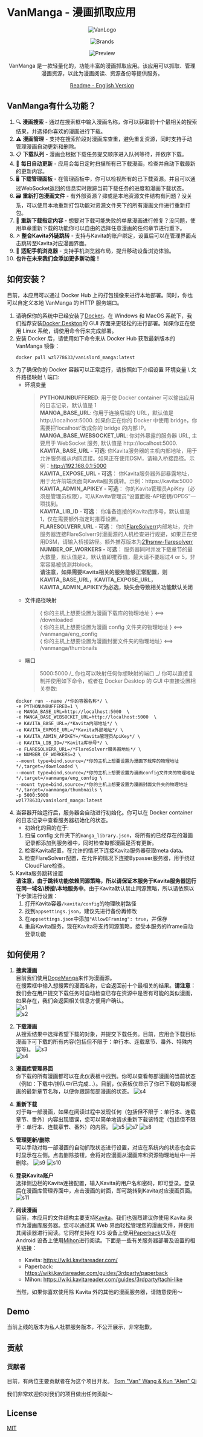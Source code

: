# VanManga - 漫画抓取应用

<div align="center">
  
![VanLogo](https://github.com/Alen-QK/python-vanmanga-crawler/assets/37805183/e4f30d77-a6fe-421a-b411-af73134ffdfa)

![Brands](https://github.com/Alen-QK/python-vanmanga-crawler/assets/37805183/654e0b06-45e4-4754-8841-51abb64d019e)

![Preview](https://github.com/Alen-QK/python-vanmanga-crawler/assets/37805183/40b1bfc5-0e74-41e3-9fe0-07ba6882ca12)

VanManga 是一款轻量化的，功能丰富的漫画抓取应用。该应用可以抓取、管理漫画资源，以此为漫画阅读、资源备份等提供服务。

[Readme - English Version](https://github.com/Alen-QK/python-vanmanga-crawler/blob/aijiangsb/dev_config/README-engVer.md)

</div>  
  
  
## VanManga有什么功能？
1. 🔍 **漫画搜索** - 通过在搜索框中输入漫画名称，你可以获取前十个最相关的搜索结果，并选择你喜欢的漫画进行下载。
2. ⚠️ **漫画管理** - 支持在搜索阶段对漫画库查重，避免重复资源，同时支持手动管理漫画自动更新和删除。
3. 📋 **下载队列** - 漫画会根据下载任务提交顺序进入队列等待，并依序下载。
4. 🔄 **每日自动更新** - 应用会每日定时扫描所有已下载漫画，检查并自动下载最新的更新内容。
5. 🖥️ **下载管理面板** - 在管理面板中，你可以检视所有的已下载资源。并且可以通过WebSocket返回的信息实时跟踪当前下载任务的进度和漫画下载状态。
6. 🗃️ **重新打包漫画文件** - 有外部资源？抑或是本地资源文件结构有问题？没关系，可以使用本地重新打包功能对资源文件夹下的所有漫画文件进行重新打包。
7. 🔧 **重新下载指定内容** - 想要对下载可能失败的单章漫画进行修复？没问题，使用单章重新下载的功能你可以自由的选择任意漫画的任何章节进行重下。
8. ↗️ **整合Kavita外链跳转** - 支持与Kavita的账户绑定，设置后可以在管理界面点击跳转至Kavita对应漫画界面。
9. 📱 **适配手机浏览器** - 支持手机浏览器布局，提升移动设备浏览体验。
10. **也许在未来我们会添加更多新功能！**

## 如何安装？

目前，本应用可以通过 Docker Hub 上的打包镜像来进行本地部署。同时，你也可以自定义本地 VanManga 的 HTTP 服务端口。

1. 请确保你的系统中已经安装了[Docker](https://www.docker.com/)。在 Windows 和 MacOS 系统下，我们推荐安装[Docker Desktop](https://www.docker.com/products/docker-desktop/)的 GUI 界面来更轻松的进行部署。如果你正在使用 Linux 系统，请使用命令行来完成部署。
2. 安装 Docker 后，请使用如下命令来从 Docker Hub 获取最新版本的 VanManga 镜像：
   ```
   docker pull wzl778633/vanislord_manga:latest
   ```
3. 为了确保你的 Docker 容器可以正常运行，请按照如下介绍设置 环境变量 \ 文件路径映射 \ 端口:
   - 环境变量
     >  **PYTHONUNBUFFERED**: 用于使 Docker container 可以输出应用的日志记录，默认值是 1  
       **MANGA_BASE_URL**: 你用于连接后端的 URL，默认值是 http://localhost:5000. 如果你正在你的 Docker 中使用 bridge，你需要把'localhost'改成你的 bridge 的内部 IP。  
       **MANGA_BASE_WEBSOCKET_URL**: 你对外暴露的服务器 URL, 主要用于 WebSocket 服务, 默认值是 http://localhost:5000.  
       **KAVITA_BASE_URL - 可选**: 你Kavita服务器的主机内部地址，用于允许服务器从内网连接。如果正在使用DSM，请输入桥接路径。示例：http://192.168.0.1:5000  
       **KAVITA_EXPOSE_URL - 可选**： 你Kavita服务器外部暴露地址，用于允许前端页面向Kavita服务跳转。示例：https://kavita:5000   
       **KAVITA_ADMIN_APIKEY - 可选**： 你的Kavita管理员ApiKey（必须是管理员权限），可从Kavita管理员“设置面板-API密钥/OPDS”一项找到。  
       **KAVITA_LIB_ID - 可选**： 你准备连接的Kavita库序号，默认值是1，仅在需要额外指定时推荐设置。  
       **FLARESOLVERR_URL - 可选**： 你的[FlareSolverr](https://github.com/FlareSolverr/FlareSolverr)内部地址，允许服务器连接FlareSolverr对漫画源的人机检查进行规避，如果正在使用DSM，请输入桥接路径。额外推荐版本为[21hsmw-flaresolverr](https://github.com/21hsmw/FlareSolverr)  
       **NUMBER_OF_WORKERS - 可选**： 服务器同时并发下载章节的最大数量，默认值是2。默认值即推荐值，最大请不要超过4 or 5，非常容易被侦测并block。    
     **请注意，如果需要Kavita相关的服务能够正常配置，则KAVITA_BASE_URL，KAVITA_EXPOSE_URL，KAVITA_ADMIN_APIKEY为必选，缺失会导致相关功能默认关闭**
   - 文件路径映射
     > { 你的主机上想要设置为漫画下载库的物理地址 } <==> /downloaded  
       { 你的主机上想要设置为漫画 config 文件夹的物理地址 } <==> /vanmanga/eng_config  
       { 你的主机上想要设置为漫画封面文件夹的物理地址} <==> /vanmanga/thumbnails
   - 端口
     > 5000:5000 /_ 你也可以映射任何你想映射的端口 _/
     > 你可以直接复制并使用如下命令，或者在 Docker Desktop 的 GUI 中直接设置相关参数:
   ```
   docker run --name /*你的容器名称*/ \
   -e PYTHONUNBUFFERED=1 \
   -e MANGA_BASE_URL=http://localhost:5000  \
   -e MANGA_BASE_WEBSOCKET_URL=http://localhost:5000  \
   -e KAVITA_BASE_URL=/*Kavita内部地址*/ \
   -e KAVITA_EXPOSE_URL=/*Kavita外部地址*/ \
   -e KAVITA_ADMIN_APIKEY=/*Kavita管理员ApiKey*/ \
   -e KAVITA_LIB_ID=/*Kavita库标号*/ \
   -e FLARESOLVERR_URL=/*FlareSolverr服务器地址*/ \
   -e NUMBER_OF_WORKERS=2 \
   --mount type=bind,source=/*你的主机上想要设置为漫画下载库的物理地址*/,target=/downloaded \
   --mount type=bind,source=/*你的主机上想要设置为漫画config文件夹的物理地址*/,target=/vanmanga/eng_config \
   --mount type=bind,source=/*你的主机上想要设置为漫画封面文件夹的物理地址*/,target=/vanmanga/thumbnails \
   -p 5000:5000
   wzl778633/vanislord_manga:latest
   ```
4. 当容器开始运行后，服务器会自动进行初始化。你可以在 Docker container 的日志记录中查看服务器初始化的状态。
   - 初始化的目的在于:
   1. 扫描 config 文件夹下的`manga_library.json`，将所有的已经存在的漫画记录都添加到服务器中，同时检查每部漫画是否有更新。
   2. 检查Kavita配置，在允许的情况下连接Kavita服务器获取meta data。
   3. 检查FlareSolverr配置，在允许的情况下连接Bypasser服务器，用于绕过CloudFlare检查。
5. Kavita服务跳转设置  
   **请注意，由于跳转功能依赖同源策略，所以请保证本服务于Kavita服务器运行在同一域名\桥接\本地服务中**。由于Kavita默认禁止同源策略，所以请依照以下步骤进行设置：
   1. 打开Kavita容器```/kavita/config```的物理映射路径
   2. 找到```appsettings.json```，建议先进行备份再修改
   3. 在```appsettings.json```中添加```"AllowIFraming": true```，并保存
   4. 重启Kavita服务，现在Kavita将支持同源策略，接受本服务的iframe自动登录功能
## 如何使用？

1. **搜索漫画**  
   目前我们使用[DogeManga](https://dogemanga.com/)来作为漫画源。  
   在搜索框中输入想搜索的漫画名称，它会返回前十个最相关的结果。**请注意：** 我们会在用户提交下载任务时自动检查已存在资源中是否有可能的类似漫画，如果存在，我们会返回相关信息方便用户确认。  
   ![s1](https://github.com/Alen-QK/python-vanmanga-crawler/assets/37805183/b0daddd5-faa3-41e6-aaba-2b18c8ea43a7)  
   ![s2](https://github.com/Alen-QK/python-vanmanga-crawler/assets/37805183/1b7ab286-64c6-4069-83dc-bae342fdc49a)
2. **下载漫画**  
   从搜索结果中选择希望下载的对象，并提交下载任务。目前，应用会下载目标漫画下可下载的所有内容(包括但不限于：单行本、连载章节、番外、特殊内容等)。
   ![s3](https://github.com/Alen-QK/python-vanmanga-crawler/assets/37805183/b27b1631-0faa-46a2-96f9-645b3929907e)  
   ![s4](https://github.com/Alen-QK/python-vanmanga-crawler/assets/37805183/2b0d9c7a-e343-4ad6-8a0a-57493a87460e)
3. **漫画库管理界面**  
   你下载的所有漫画都可以在此仪表板中找到。你可以查看每部漫画的当前状态（例如：下载中/排队中/已完成...）。目前，仪表板仅显示了你已下载的每部漫画的最新章节名称，以便你跟踪每部漫画的状态。
   ![s4](https://github.com/user-attachments/assets/a12e8c6b-6853-4044-9886-383d5ceb9ed5)
5. **重新下载**  
   对于每一部漫画，如果在阅读过程中发现任何（包括但不限于：单行本、连载章节、番外）内容出现错误，您可以简单地请求重新下载该特定（包括但不限于：单行本、连载章节、番外）的内容。
   ![s5](https://github.com/user-attachments/assets/03c2eaaa-aba9-4f16-ac45-2570eaf2a31b)
   ![s7](https://github.com/Alen-QK/python-vanmanga-crawler/assets/37805183/0b2aca2f-1a40-4d66-9671-0992f1b9ac61)
   ![s8](https://github.com/Alen-QK/python-vanmanga-crawler/assets/37805183/d19194c8-e273-4dbe-9439-53e54b0a4a3d)
7. **管理更新/删除**  
   可以手动对每一部漫画的自动抓取状态进行设置，对应在系统内的状态也会实时显示在左侧。点击删除按钮，会将对应漫画从漫画库和资源物理地址中一并删除。
   ![s9](https://github.com/user-attachments/assets/855d8f37-08b8-4608-81ff-59499c1e6724)
   ![s10](https://github.com/user-attachments/assets/059c3bbb-2c64-4740-a306-e0024feb803c)
8. **登录Kavita账户**  
   选择侧边栏的Kavita连接配置，输入Kavita的用户名和密码，即可登录。登录后在漫画库管理界面中，点击漫画的封面，即可跳转到Kavita对应漫画页面。
   ![s11](https://github.com/user-attachments/assets/6e1c248b-c450-4401-ad7c-5fdc25cbab67)
9. **阅读漫画**  
   目前，本应用的文件结构主要支持[Kavita](https://github.com/Kareadita/Kavita)。我们也强烈建议你使用 Kavita 来作为漫画库服务器。您可以通过其 Web 界面轻松管理您的漫画文件，并使用其阅读器进行阅读。它同样支持在 IOS 设备上使用[Paperback](https://paperback.moe/)以及在 Android 设备上使用[Mihon](https://mihon.app/)进行阅读。下面是一些有关服务器部署及设置的相关链接：

   - Kavita: https://wiki.kavitareader.com/
   - Paperback: https://wiki.kavitareader.com/guides/3rdparty/paperback
   - Mihon: https://wiki.kavitareader.com/guides/3rdparty/tachi-like

   当然，如果你喜欢使用除 Kavita 外的其他的漫画服务器，请随意使用～

## Demo

当前上线的版本为私人社群服务版本，不公开展示，非常抱歉。

## 贡献

### 贡献者

目前，有两位主要贡献者在为这个项目开发。
<a href="https://github.com/Alen-QK/python-vanmanga-crawler/graphs/contributors">
Tom "Van" Wang & Kun "Alen" Qi
</a>

我们非常欢迎你对我们的项目做出任何贡献～

## License

[MIT](LICENSE)
